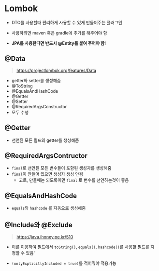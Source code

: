 # Lombok

- DTO를 사용할때 편리하게 사용할 수 있게 만들어주는 플러그인
- 사용하려면 maven 혹은 gradle에 추가를 해주어야 함

- **JPA를 사용한다면 반드시 @Entity를 붙여 주어야 함!**



## @Data

> https://projectlombok.org/features/Data

- getter와 setter를 생성해줌
- @ToString
- @EqualsAndHashCode
- @Getter
- @Setter
- @RequiredArgsConstructor
- 모두 수행

## @Getter

- 선언된 모든 필드의 getter를 생성해줌

## @RequiredArgsContructor

- `final`로 선언된 모든 변수들이 포함된 생성자를 생성해줌
- `final`이 안들어 있으면 생성자 생성 안됨
  - 고로, 만들때는 되도록이면 `final` 로 변수를 선언하는것이 좋음



## @EqualsAndHashCode

- `equals`와 `hashcode` 를 자동으로 생성해줌

## @Include와 @Exclude

> https://java.ihoney.pe.kr/510

- 이를 이용하여 필드에서 `toString()`, `equals()`, `hashcode()`를 사용할 필드를 지정할 수 있음'

- `(onlyExplicitlyIncluded = true)`를 적어줘야 적용가능


